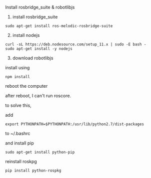 
Install rosbridge_suite & robotlibjs


1. install rosbridge_suite

```
sudo apt-get install ros-melodic-rosbridge-suite
```


2. install nodejs

```
curl -sL https://deb.nodesource.com/setup_11.x | sudo -E bash -
sudo apt-get install -y nodejs
```

3. download robotlibjs

install using 
```
npm install 
```

reboot the computer

after reboot, I can't run roscore.

to solve this,

add 

```
export PYTHONPATH=$PYTHONPATH:/usr/lib/python2.7/dist-packages
```

to ~/.bashrc

and install pip

```
sudo apt-get install python-pip
```

reinstall roskpg

```
pip install python-rospkg
```


